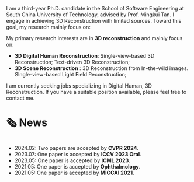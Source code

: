 I am a third-year Ph.D. candidate in the School of Software Engineering at South China University of Technology, advised by Prof. Mingkui Tan. I engage in achieving 3D Reconstruction with limited sources. Toward this goal, my research mainly focus on:

My primary research interests are in **3D reconstruction** and mainly focus on:

* **3D Digital Human Reconstruction**: Single-view-based 3D Reconstruction; Text-driven 3D Reconstruction;
* **3D Scene Reconstruction** : 3D Reconstruction from In-the-wild images. SIngle-view-based Light Field Reconstruction;

I am currently seeking jobs specializing in Digital Human, 3D Reconstruction. If you have a suitable position available, please feel free to contact me.

# 🗞️ News

<div style="overflow-y: scroll; height: 150px;">
  <ul>
    <li>2024.02: Two papers are accepted by <b>CVPR 2024</b>.</li>
    <li>2023.07: One paper is accepted by <b>ICCV 2023 Oral</b>.</li>
    <li>2023.05: One paper is accepted by <b>ICML 2023</b>.</li>
    <li>2021.05: One paper is accepted by <b>Ophthalmology</b>.</li>
    <li>2021.05: One paper is accepted by <b>MICCAI 2021</b>.</li>
  </ul>
</div>
<br>
